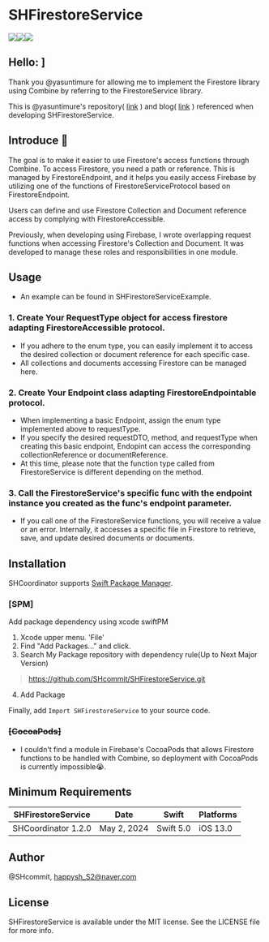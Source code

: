 # SHFirestoreService
<div style="display:flex;">
<img src="https://img.shields.io/badge/iOS-13.0+-blue.svg">
<img src="https://img.shields.io/badge/swift-F05138?style=flat&logo=swift&logoColor=white">
<img src="https://img.shields.io/badge/combine-F05138?style=flat&logo=swift&logoColor=white">
</div>

## Hello: ]
Thank you @yasuntimure for allowing me to implement the Firestore library using Combine by referring to the FirestoreService library.

This is @yasuntimure's repository( <a href="https://github.com/yasuntimure/FirestoreService">link</a> ) and blog( <a href="https://eyupyasuntimur.medium.com/elegant-firestore-management-in-swift-a-generic-service-approach-126530867da9">link</a> ) referenced when developing SHFirestoreService.


## Introduce 🤩
The goal is to make it easier to use Firestore's access functions through Combine. To access Firestore, you need a path or reference. This is managed by FirestoreEndpoint, and it helps you easily access Firebase by utilizing one of the functions of FirestoreServiceProtocol based on FirestoreEndpoint.

Users can define and use Firestore Collection and Document reference access by complying with FirestoreAccessible.

Previously, when developing using Firebase, I wrote overlapping request functions when accessing Firestore's Collection and Document. It was developed to manage these roles and responsibilities in one module.

## Usage
- An example can be found in SHFirestoreServiceExample.

### 1. Create Your RequestType object for access firestore adapting **FirestoreAccessible** protocol.
- If you adhere to the enum type, you can easily implement it to access the desired collection or document reference for each specific case.
- All collections and documents accessing Firestore can be managed here.
### 2. Create Your Endpoint class adapting **FirestoreEndpointable** protocol.
- When implementing a basic Endpoint, assign the enum type implemented above to requestType.
- If you specify the desired requestDTO, method, and requestType when creating this basic endpoint, Endopint can access the corresponding collectionReference or documentReference.
- At this time, please note that the function type called from FirestoreService is different depending on the method.
### 3. Call the FirestoreService's specific func with the endpoint instance you created as the func's endpoint parameter.

- If you call one of the FirestoreService functions, you will receive a value or an error. Internally, it accesses a specific file in Firestore to retrieve, save, and update desired documents or documents.


## Installation
SHCoordinator supports [Swift Package Manager](https://www.swift.org/package-manager/).


### [SPM]
 Add package dependency using xcode swiftPM
1. Xcode upper menu. 'File'
2. Find "Add Packages..." and click.
3. Search My Package repository with dependency rule(Up to Next Major Version)
> https://github.com/SHcommit/SHFirestoreService.git
4. Add Package

Finally, add `Import SHFirestoreService` to your source code.

### ~~[CocoaPods]~~
- I couldn't find a module in Firebase's CocoaPods that allows Firestore functions to be handled with Combine, so deployment with CocoaPods is currently impossible😭.

## Minimum Requirements
| SHFirestoreService       | Date         | Swift        | Platforms                           |
|------------|--------------|-------------|-----------------------------------------------|
| SHCoordinator 1.2.0  | May 2, 2024  | Swift 5.0   | iOS 13.0 |


## Author

@SHcommit, happysh_S2@naver.com

## License

SHFirestoreService is available under the MIT license. See the LICENSE file for more info.
